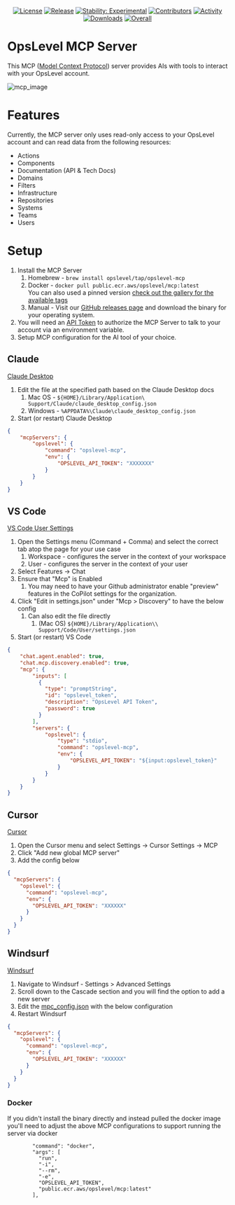 <p align="center">
    <a href="https://github.com/OpsLevel/opslevel-mcp/blob/main/LICENSE">
        <img src="https://img.shields.io/github/license/OpsLevel/opslevel-mcp.svg" alt="License" /></a>
    <a href="https://GitHub.com/OpsLevel/opslevel-mcp/releases/">
        <img src="https://img.shields.io/github/v/release/OpsLevel/opslevel-mcp" alt="Release" /></a>
    <a href="https://masterminds.github.io/stability/experimental.html">
        <img src="https://masterminds.github.io/stability/experimental.svg" alt="Stability: Experimental" /></a>
    <a href="https://github.com/OpsLevel/opslevel-mcp/graphs/contributors">
        <img src="https://img.shields.io/github/contributors/OpsLevel/opslevel-mcp" alt="Contributors" /></a>
    <a href="https://github.com/OpsLevel/opslevel-mcp/pulse">
        <img src="https://img.shields.io/github/commit-activity/m/OpsLevel/opslevel-mcp" alt="Activity" /></a>
    <a href="https://github.com/OpsLevel/opslevel-mcp/releases">
        <img src="https://img.shields.io/github/downloads/OpsLevel/opslevel-mcp/total" alt="Downloads" /></a>
    <a href="https://app.opslevel.com/services/opslevel_mcp/maturity-report">
        <img src="https://img.shields.io/endpoint?style=flat&url=https%3A%2F%2Fapp.opslevel.com%2Fapi%2Fservice_level%2Fdlmj6PlFjehv6iLE6IQtEGXi_uz3LF9rA5nxb35wiY8" alt="Overall" /></a>
</p>


# OpsLevel MCP Server

This MCP ([Model Context Protocol](https://modelcontextprotocol.io/introduction)) server provides AIs with tools to interact with your OpsLevel account.

![mcp_image](https://github.com/user-attachments/assets/dd936eef-80c2-42a5-8d04-9ca9c2de8e76)

# Features

Currently, the MCP server only uses read-only access to your OpsLevel account and can read data from the following resources:

- Actions
- Components
- Documentation (API & Tech Docs)
- Domains
- Filters
- Infrastructure
- Repositories
- Systems
- Teams
- Users

# Setup

1. Install the MCP Server
   1. Homebrew - `brew install opslevel/tap/opslevel-mcp`
   2. Docker - `docker pull public.ecr.aws/opslevel/mcp:latest`  
      You can also used a pinned version [check out the gallery for the available tags](https://gallery.ecr.aws/opslevel/mcp) 
   3. Manual - Visit our [GitHub releases page](https://github.com/OpsLevel/opslevel-mcp/releases) and download the binary for your operating system.
2. You will need an [API Token](https://app.opslevel.com/api_tokens) to authorize the MCP Server to talk to your account via an environment variable.
3. Setup MCP configuration for the AI tool of your choice.

## Claude

[Claude Desktop](https://modelcontextprotocol.io/quickstart/user)

1. Edit the file at the specified path based on the Claude Desktop docs
   1. Mac OS - `${HOME}/Library/Application\ Support/Claude/claude_desktop_config.json`
   2. Windows - `%APPDATA%\Claude\claude_desktop_config.json`
2. Start (or restart) Claude Desktop

```json
{
    "mcpServers": {
        "opslevel": {
            "command": "opslevel-mcp",
            "env": {
                "OPSLEVEL_API_TOKEN": "XXXXXXX"
            }
        }
    }
}
```

## VS Code

[VS Code User Settings](https://code.visualstudio.com/docs/copilot/chat/mcp-servers#_finding-mcp-servers)

1. Open the Settings menu (Command + Comma) and select the correct tab atop the page for your use case
   1. Workspace - configures the server in the context of your workspace
   2. User - configures the server in the context of your user
2. Select Features → Chat
3. Ensure that "Mcp" is Enabled
   1. You may need to have your Github administrator enable "preview" features in the CoPilot settings for the organization.
4. Click "Edit in settings.json" under "Mcp > Discovery" to have the below config
   1. Can also edit the file directly
      1. (Mac OS)  `${HOME}/Library/Application\\ Support/Code/User/settings.json`
5. Start (or restart) VS Code

```json
{
    "chat.agent.enabled": true,
    "chat.mcp.discovery.enabled": true,
    "mcp": {
        "inputs": [
          {
            "type": "promptString",
            "id": "opslevel_token",
            "description": "OpsLevel API Token",
            "password": true
          }
        ],
        "servers": {
            "opslevel": {
                "type": "stdio",
                "command": "opslevel-mcp",
                "env": {
                    "OPSLEVEL_API_TOKEN": "${input:opslevel_token}"
                }
            }
        }
    }
}
```

## Cursor

[Cursor](https://docs.cursor.com/context/model-context-protocol)

1. Open the Cursor menu and select Settings → Cursor Settings → MCP
2. Click "Add new global MCP server"
3. Add the config below

```json
{
  "mcpServers": {
    "opslevel": {
      "command": "opslevel-mcp",  
      "env": {
        "OPSLEVEL_API_TOKEN": "XXXXXX"
      }
    }
  }
}
```

## Windsurf

[Windsurf](https://docs.cursor.com/context/model-context-protocol)

1. Navigate to Windsurf - Settings > Advanced Settings
2. Scroll down to the Cascade section and you will find the option to add a new server
3. Edit the [mpc_config.json](https://docs.windsurf.com/windsurf/mcp#mcp-config-json) with the below configuration
4. Restart Windsurf

```json
{
  "mcpServers": {
    "opslevel": {
      "command": "opslevel-mcp",  
      "env": {
        "OPSLEVEL_API_TOKEN": "XXXXXX"
      }
    }
  }
}
```

### Docker

If you didn't install the binary directly and instead pulled the docker image you'll need to adjust the above MCP configurations to support running the server via docker

```
        "command": "docker",
        "args": [
          "run",
          "-i",
          "--rm",
          "-e",
          "OPSLEVEL_API_TOKEN",
          "public.ecr.aws/opslevel/mcp:latest"
        ],
```
